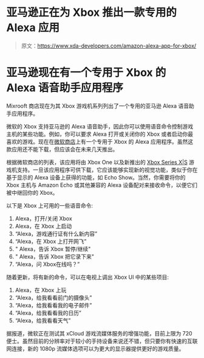 # 亚马逊正在为 Xbox 推出一款专用的 Alexa 应用

> 原文：<https://www.xda-developers.com/amazon-alexa-app-for-xbox/>

# 亚马逊现在有一个专用于 Xbox 的 Alexa 语音助手应用程序

Mixrooft 商店现在为其 Xbox 游戏机系列列出了一个专用的亚马逊 Alexa 语音助手应用程序。

微软的 Xbox 支持亚马逊的 Alexa 语音助手，因此你可以使用语音命令控制游戏主机的某些功能。例如，你可以要求 Alexa 打开或关闭你的 Xbox 或者启动你最喜欢的游戏。现在在[微软商店](https://www.engadget.com/2018-09-06-xbox-skill-for-alexa-and-cortana.html)上有一个专用于 Xbox 的 Alexa 应用程序。虽然这款应用还不能下载，但应该会在未来几天推出。

根据微软商店的列表，该应用将由 Xbox One 以及新推出的 [Xbox Series X|S](https://www.xda-developers.com/xbox-series-x-restocks/) 游戏机支持。一旦该应用程序可供下载，它应该能够实现新的视觉功能，类似于你在基于显示的 Alexa 设备上获得的功能，如 Echo Show。当然，你需要将你的 Xbox 主机与 Amazon Echo 或其他兼容的 Alexa 设备配对来接收命令，以便它们被中继回你的 Xbox。

以下是 Xbox 上可用的一些语音命令:

1.  Alexa，打开/关闭 Xbox
2.  Alexa，在 Xbox 上启动<game name=""></game>
3.  “Alexa，游戏通行证有什么新内容”
4.  “Alexa，在 Xbox 上打开网飞”
5.  " Alexa，告诉 Xbox 暂停/继续"
6.  " Alexa，告诉 Xbox 把它录下来"
7.  “Alexa，问 Xbox<friend>在线吗？”</friend>

随着更新，将有新的命令，可以在电视上调出 Xbox UI 中的某些项目:

1.  Alexa，在 Xbox 上玩
2.  “Alexa，给我看看前门的摄像头”
3.  “Alexa，给我看看我的电子邮件”
4.  “Alexa，给我看看我的日历”
5.  “Alexa，给我看看天气”

据报道，微软正在测试其 xCloud 游戏流媒体服务的增强功能，目前上限为 720 便士。虽然目前的分辨率对于较小的手持设备来说还不错，但只要你有快速的互联网连接，新的 1080p 流媒体选项可以为更大的显示器提供更好的游戏质量。